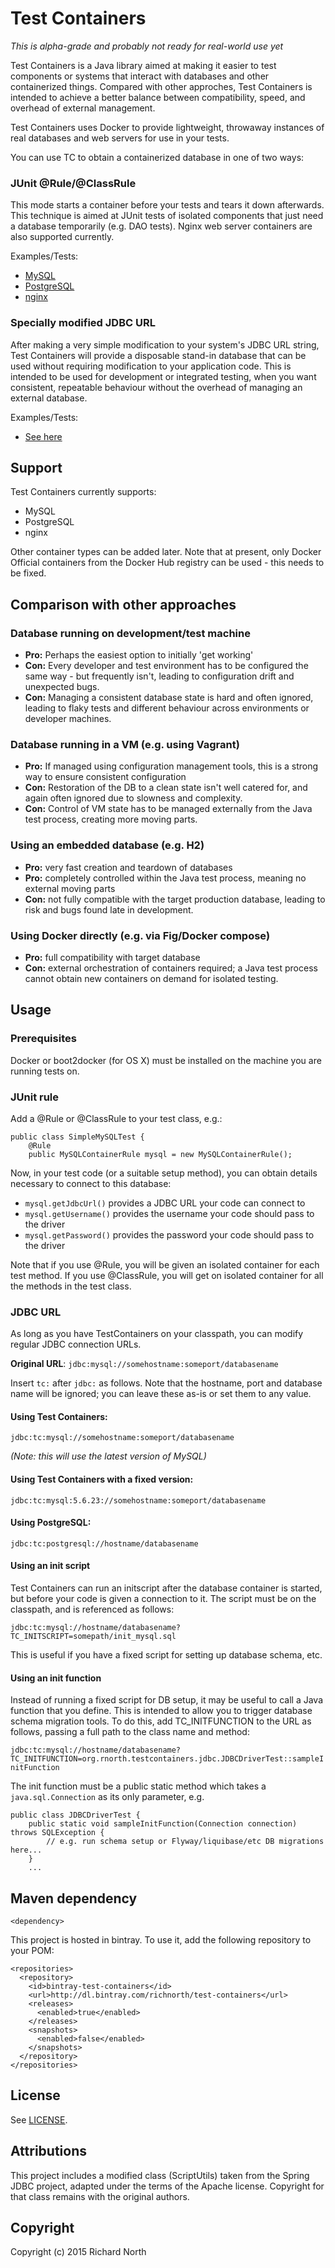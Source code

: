 # Test Containers

*This is alpha-grade and probably not ready for real-world use yet*

Test Containers is a Java library aimed at making it easier to test components or systems that interact with databases and other containerized things. Compared with other approches, Test Containers is intended to achieve a better balance between compatibility, speed, and overhead of external management.

Test Containers uses Docker to provide lightweight, throwaway instances of real databases and web servers for use in your tests. 

You can use TC to obtain a containerized database in one of two ways:

### JUnit @Rule/@ClassRule 

This mode starts a container before your tests and tears it down afterwards. This technique is aimed at JUnit tests of isolated components that just need a database temporarily (e.g. DAO tests). Nginx web server containers are also supported currently.

Examples/Tests:

 * [MySQL](https://github.com/rnorth/test-containers/blob/master/src/test/java/org/rnorth/testcontainers/junit/SimpleMySQLTest.java)
 * [PostgreSQL](https://github.com/rnorth/test-containers/blob/master/src/test/java/org/rnorth/testcontainers/junit/SimplePostgreSQLTest.java)
 * [nginx](https://github.com/rnorth/test-containers/blob/master/src/test/java/org/rnorth/testcontainers/junit/SimpleNginxTest.java)

### Specially modified JDBC URL
 
After making a very simple modification to your system's JDBC URL string, Test Containers will provide a disposable stand-in database that can be used without requiring modification to your application code. This is intended to be used for development or integrated testing, when you want consistent, repeatable behaviour without the overhead of managing an external database.

Examples/Tests:

 * [See here](https://github.com/rnorth/test-containers/blob/master/src/test/java/org/rnorth/testcontainers/jdbc/JDBCDriverTest.java)

## Support

Test Containers currently supports:

 * MySQL
 * PostgreSQL
 * nginx

Other container types can be added later. Note that at present, only Docker Official containers from the Docker Hub registry can be used - this needs to be fixed.

## Comparison with other approaches

### Database running on development/test machine

* **Pro:** Perhaps the easiest option to initially 'get working'
* **Con:** Every developer and test environment has to be configured the same way - but frequently isn't, leading to configuration drift and unexpected bugs.
* **Con:** Managing a consistent database state is hard and often ignored, leading to flaky tests and different behaviour across environments or developer machines. 

### Database running in a VM (e.g. using Vagrant)

* **Pro:** If managed using configuration management tools, this is a strong way to ensure consistent configuration
* **Con:** Restoration of the DB to a clean state isn't well catered for, and again often ignored due to slowness and complexity.
* **Con:** Control of VM state has to be managed externally from the Java test process, creating more moving parts.

### Using an embedded database (e.g. H2)

* **Pro:** very fast creation and teardown of databases
* **Pro:** completely controlled within the Java test process, meaning no external moving parts
* **Con:** not fully compatible with the target production database, leading to risk and bugs found late in development.

### Using Docker directly (e.g. via Fig/Docker compose)

* **Pro:** full compatibility with target database
* **Con:** external orchestration of containers required; a Java test process cannot obtain new containers on demand for isolated testing.

## Usage

### Prerequisites

Docker or boot2docker (for OS X) must be installed on the machine you are running tests on.

### JUnit rule

Add a @Rule or @ClassRule to your test class, e.g.:

    public class SimpleMySQLTest {    
        @Rule
        public MySQLContainerRule mysql = new MySQLContainerRule();

Now, in your test code (or a suitable setup method), you can obtain details necessary to connect to this database:

 * `mysql.getJdbcUrl()` provides a JDBC URL your code can connect to
 * `mysql.getUsername()` provides the username your code should pass to the driver
 * `mysql.getPassword()` provides the password your code should pass to the driver
 
Note that if you use @Rule, you will be given an isolated container for each test method. If you use @ClassRule, you will get on isolated container for all the methods in the test class.

### JDBC URL

As long as you have TestContainers on your classpath, you can modify regular JDBC connection URLs.

**Original URL**: `jdbc:mysql://somehostname:someport/databasename`

Insert `tc:` after `jdbc:` as follows. Note that the hostname, port and database name will be ignored; you can leave these as-is or set them to any value.

#### Using Test Containers: 

`jdbc:tc:mysql://somehostname:someport/databasename` 

*(Note: this will use the latest version of MySQL)*

#### Using Test Containers with a fixed version: 

`jdbc:tc:mysql:5.6.23://somehostname:someport/databasename`

#### Using PostgreSQL:

`jdbc:tc:postgresql://hostname/databasename`

#### Using an init script 

Test Containers can run an initscript after the database container is started, but before your code is given a connection to it. The script must be on the classpath, and is referenced as follows:

`jdbc:tc:mysql://hostname/databasename?TC_INITSCRIPT=somepath/init_mysql.sql`

This is useful if you have a fixed script for setting up database schema, etc.

#### Using an init function

Instead of running a fixed script for DB setup, it may be useful to call a Java function that you define. This is intended to allow you to trigger database schema migration tools. To do this, add TC_INITFUNCTION to the URL as follows, passing a full path to the class name and method:
 
 `jdbc:tc:mysql://hostname/databasename?TC_INITFUNCTION=org.rnorth.testcontainers.jdbc.JDBCDriverTest::sampleInitFunction`

The init function must be a public static method which takes a `java.sql.Connection` as its only parameter, e.g.

    public class JDBCDriverTest {
        public static void sampleInitFunction(Connection connection) throws SQLException {
            // e.g. run schema setup or Flyway/liquibase/etc DB migrations here...
        }
        ...

## Maven dependency

    <dependency>
    
This project is hosted in bintray. To use it, add the following repository to your POM:

    <repositories>
      <repository>
        <id>bintray-test-containers</id>
        <url>http://dl.bintray.com/richnorth/test-containers</url>
        <releases>
          <enabled>true</enabled>
        </releases>
        <snapshots>
          <enabled>false</enabled>
        </snapshots>
      </repository>
    </repositories>

## License

See [LICENSE](LICENSE).

## Attributions

This project includes a modified class (ScriptUtils) taken from the Spring JDBC project, adapted under the terms of the Apache license. Copyright for that class remains with the original authors.

## Copyright

Copyright (c) 2015 Richard North